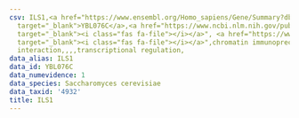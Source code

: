 ```yaml
---
csv: ILS1,<a href="https://www.ensembl.org/Homo_sapiens/Gene/Summary?db=core;g=YBL076C"
  target="_blank">YBL076C</a>,<a href="https://www.ncbi.nlm.nih.gov/pubmed/15343339"
  target="_blank"><i class="fas fa-file"></i></a>", <a href="https://www.ncbi.nlm.nih.gov/pubmed/16709784"
  target="_blank"><i class="fas fa-file"></i></a>",chromatin immunoprecipitation assay,direct
  interaction,,,,transcriptional regulation,
data_alias: ILS1
data_id: YBL076C
data_numevidence: 1
data_species: Saccharomyces cerevisiae
data_taxid: '4932'
title: ILS1
---
```

